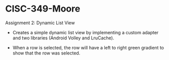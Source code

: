 # CISC-349-Moore

Assignment 2: Dynamic List View

- Creates a simple dynamic list view by implementing a custom adapter and two libraries (Android Volley and LruCache).

- When a row is selected, the row will have a left to right green gradient to show that the row was selected.
